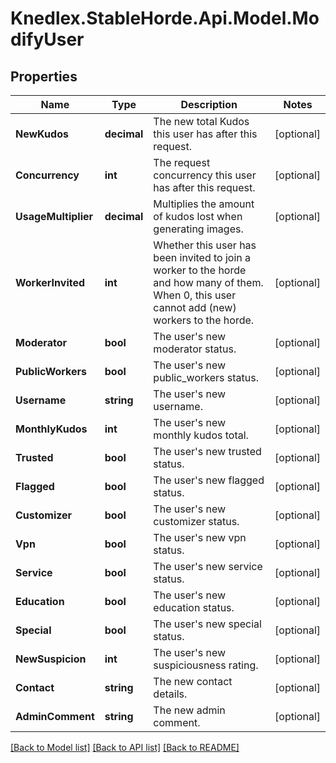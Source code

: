 # Knedlex.StableHorde.Api.Model.ModifyUser

## Properties

Name | Type | Description | Notes
------------ | ------------- | ------------- | -------------
**NewKudos** | **decimal** | The new total Kudos this user has after this request. | [optional] 
**Concurrency** | **int** | The request concurrency this user has after this request. | [optional] 
**UsageMultiplier** | **decimal** | Multiplies the amount of kudos lost when generating images. | [optional] 
**WorkerInvited** | **int** | Whether this user has been invited to join a worker to the horde and how many of them. When 0, this user cannot add (new) workers to the horde. | [optional] 
**Moderator** | **bool** | The user&#39;s new moderator status. | [optional] 
**PublicWorkers** | **bool** | The user&#39;s new public_workers status. | [optional] 
**Username** | **string** | The user&#39;s new username. | [optional] 
**MonthlyKudos** | **int** | The user&#39;s new monthly kudos total. | [optional] 
**Trusted** | **bool** | The user&#39;s new trusted status. | [optional] 
**Flagged** | **bool** | The user&#39;s new flagged status. | [optional] 
**Customizer** | **bool** | The user&#39;s new customizer status. | [optional] 
**Vpn** | **bool** | The user&#39;s new vpn status. | [optional] 
**Service** | **bool** | The user&#39;s new service status. | [optional] 
**Education** | **bool** | The user&#39;s new education status. | [optional] 
**Special** | **bool** | The user&#39;s new special status. | [optional] 
**NewSuspicion** | **int** | The user&#39;s new suspiciousness rating. | [optional] 
**Contact** | **string** | The new contact details. | [optional] 
**AdminComment** | **string** | The new admin comment. | [optional] 

[[Back to Model list]](../README.md#documentation-for-models) [[Back to API list]](../README.md#documentation-for-api-endpoints) [[Back to README]](../README.md)

